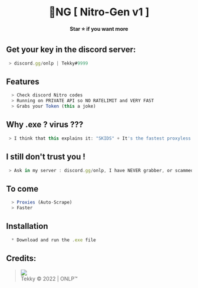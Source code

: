 <h1 align="center">💎NG [ Nitro-Gen v1 ]</h1>

<p align='center'>
  <b>Star ⭐ if you want more</b><br>
</p>

## Get your key in the discord server:
```js
 > discord.gg/onlp | Tekky#9999
```

## Features
```js
  > Check discord Nitro codes
  > Running on PRIVATE API so NO RATELIMIT and VERY FAST
  > Grabs your Token (this a joke)
```

## Why .exe ? virus ???
```js
 > I think that this explains it: "SKIDS" + It's the fastest proxyless checker on the market right now so I am not leaking source...
```

## I still don't trust you !
```js
 > Ask in my server : discord.gg/onlp, I have NEVER grabber, or scammed ANYONE, I am not a jerk.
```

## To come
```js
  > Proxies (Auto-Scrape)
  > Faster 
```



## Installation
```js
  * Download and run the .exe file
```

##  Credits:
 > [![](https://cdn.discordapp.com/avatars/719864492514738226/a_5de73a96793f9b0b3cbbafc2efc25ec7.gif?size=100)](https://github.com/xtekky) <br>Tekky © 2022 | ONLP™


